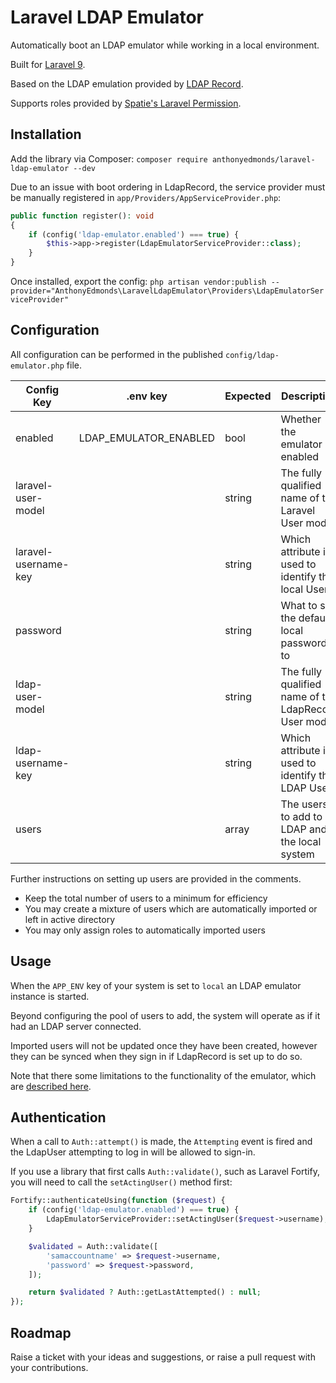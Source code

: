 # Laravel LDAP Emulator

Automatically boot an LDAP emulator while working in a local environment.

Built for [Laravel 9](https://laravel.com/).

Based on the LDAP emulation provided by [LDAP Record](https://ldaprecord.com/).

Supports roles provided by [Spatie's Laravel Permission](https://spatie.be/docs/laravel-permission).

## Installation

Add the library via Composer: `composer require anthonyedmonds/laravel-ldap-emulator --dev`

Due to an issue with boot ordering in LdapRecord, the service provider must be manually registered in `app/Providers/AppServiceProvider.php`:

```php
public function register(): void
{
    if (config('ldap-emulator.enabled') === true) {
        $this->app->register(LdapEmulatorServiceProvider::class);
    }
}
```

Once installed, export the config: `php artisan vendor:publish --provider="AnthonyEdmonds\LaravelLdapEmulator\Providers\LdapEmulatorServiceProvider"`

## Configuration

All configuration can be performed in the published `config/ldap-emulator.php` file.

| Config Key           | .env key              | Expected | Description |
| -------------------- | --------------------- | -------- | ----------- |
| enabled              | LDAP_EMULATOR_ENABLED | bool     | Whether the emulator is enabled |
| laravel-user-model   |                       | string   | The fully qualified name of the Laravel User model |
| laravel-username-key |                       | string   | Which attribute is used to identify the local User |
| password             |                       | string   | What to set the default local password to |
| ldap-user-model      |                       | string   | The fully qualified name of the LdapRecord User model |
| ldap-username-key    |                       | string   | Which attribute is used to identify the LDAP User |
| users                |                       | array    | The users to add to LDAP and the local system |

Further instructions on setting up users are provided in the comments.

* Keep the total number of users to a minimum for efficiency
* You may create a mixture of users which are automatically imported or left in active directory
* You may only assign roles to automatically imported users

## Usage

When the `APP_ENV` key of your system is set to `local` an LDAP emulator instance is started.

Beyond configuring the pool of users to add, the system will operate as if it had an LDAP server connected.

Imported users will not be updated once they have been created, however they can be synced when they sign in if LdapRecord is set up to do so.

Note that there some limitations to the functionality of the emulator, which are [described here](https://ldaprecord.com/docs/laravel/v2/testing/#directory-emulator).

## Authentication

When a call to `Auth::attempt()` is made, the `Attempting` event is fired and the LdapUser attempting to log in will be allowed to sign-in.

If you use a library that first calls `Auth::validate()`, such as Laravel Fortify, you will need to call the `setActingUser()` method first:

```php
Fortify::authenticateUsing(function ($request) {
    if (config('ldap-emulator.enabled') === true) {
        LdapEmulatorServiceProvider::setActingUser($request->username);
    }

    $validated = Auth::validate([
        'samaccountname' => $request->username,
        'password' => $request->password,
    ]);

    return $validated ? Auth::getLastAttempted() : null;
});
```

## Roadmap

Raise a ticket with your ideas and suggestions, or raise a pull request with your contributions.
